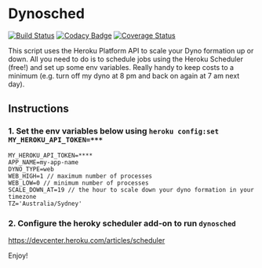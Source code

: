 # Dynosched

[![Build Status](https://travis-ci.org/afgallo/dynosched.svg?branch=master)](https://travis-ci.org/afgallo/dynosched) [![Codacy Badge](https://api.codacy.com/project/badge/Grade/7b0160384dfb42529060c2cc2cd5833e)](https://app.codacy.com/app/afgallo/dynosched?utm_source=github.com&utm_medium=referral&utm_content=afgallo/dynosched&utm_campaign=Badge_Grade_Dashboard) [![Coverage Status](https://coveralls.io/repos/github/afgallo/dynosched/badge.svg)](https://coveralls.io/github/afgallo/dynosched)

This script uses the Heroku Platform API to scale your Dyno formation up or down. All you need to do is to schedule jobs using the Heroku Scheduler (free!) and set up some env variables.
Really handy to keep costs to a minimum (e.g. turn off my dyno at 8 pm and back on again at 7 am next day).

## Instructions

### 1. Set the env variables below using `heroku config:set MY_HEROKU_API_TOKEN=***`

```
MY_HEROKU_API_TOKEN=****
APP_NAME=my-app-name
DYNO_TYPE=web
WEB_HIGH=1 // maximum number of processes
WEB_LOW=0 // minimum number of processes
SCALE_DOWN_AT=19 // the hour to scale down your dyno formation in your timezone
TZ='Australia/Sydney'
```

### 2. Configure the heroky scheduler add-on to run `dynosched`
https://devcenter.heroku.com/articles/scheduler


Enjoy!
